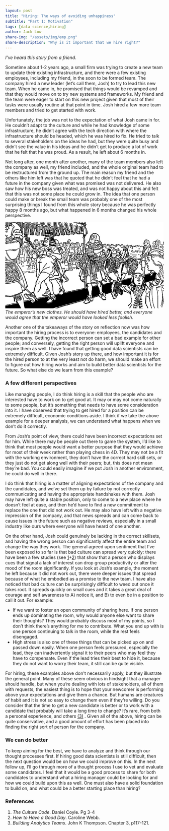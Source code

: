 ```yaml
---
layout: post
title: "Hiring: The ways of avoiding unhappiness"
subtitle: "Part 1: Motivation"
tags: [data science,hiring]
author: Jack Low
share-img: "/assets/img/emp.png"
share-description: "Why is it important that we hire right?"
---
```


*I’ve heard this story from a friend.*

Sometime about 1-2 years ago, a small firm was trying to create a new team to update their existing infrastructure, and there were a few existing employees, including my friend, in the soon to be formed team. The company hired a new leader (let’s call them, Josh) to try to lead this new team. When he came in, he promised that things would be revamped and that they would move on to try new systems and frameworks. My friend and the team were eager to start on this new project given that most of their tasks were usually routine at that point in time. Josh hired a few more team members and tried to get started with work.  

Unfortunately, the job was not to the expectation of what Josh came in for.  He couldn’t adapt to the culture and while he had knowledge of some infrastructure, he didn’t agree with the tech direction with where the infrastructure should be headed, which he was hired to fix. He tried to talk to several stakeholders on the ideas he had, but they were quite busy and didn’t see the value in his ideas and he didn’t get to produce a lot of work that he felt that he was proud.  As a result, he left about 6 months in. 

Not long after, one month after another, many of the team members also left the company as well, my friend included, and the whole original team had to be restructured from the ground up. The main reason my friend and the others like him left was that he quoted that he didn’t feel that he had a future in the company given what was promised was not delivered. He also saw how his new boss was treated, and was not happy about this and felt that this was not some place he could grow in. The idea that one person could make or break the small team was probably one of the most surprising things I found from this whole story because he was perfectly happy 8 months ago, but what happened in 6 months changed his whole perspective.



[![Emperor's New Clothes](/assets/img/emp.png "EmperorsNewClothes")](https://owlcation.com/humanities/EmperorsNewClothes) 
*The emperor’s new clothes. He should have hired better, and everyone would agree that the emperor would have looked less foolish.*


Another one of the takeaways of the story on reflection now was how important the hiring process is to everyone: employees, the candidates and the company. Getting the incorrect person can set a bad example for other people; and conversely, getting the right person will uplift everyone and inspire them as well. I have found that getting good data scientists can be extremely difficult. Given Josh’s story up there, and how important it is for the hired person to at the very least not do harm, we should make an effort to figure out how hiring works and aim to build better data scientists for the future. So what else do we learn from this example?

### A few different perspectives 

Like managing people, I do think hiring is a skill that the people who are interested have to work on to get good at. It may or may not come naturally to some people, but it’s something that needs to have some consideration into it. I have observed that trying to get hired for a position can be extremely difficult, economic conditions aside. I think if we take the above example for a deeper analysis, we can understand what happens when we don’t do it correctly. 

From Josh’s point of view, there could have been incorrect expectations set for him. While there may be people out there to game the system, I’d like to think that most people would want a better purpose that they would achieve for most of their week rather than playing chess in 4D. They may not be a fit with the working environment, they don’t have the correct hard skill sets, or they just do not get along well with their peers; but, this does not mean they’re bad. You could easily imagine if we put Josh in another environment, he could do well in there. 

I do think that hiring is a matter of aligning expectations of the company and the candidates, and we’ve set them up by failure by not correctly communicating and having the appropriate handshakes with them. Josh may have left quite a stable position, only to come to a new place where he doesn’t feel at ease, and then he’d have to find a new commitment to replace the one that did not work out. He may also have left with a negative impression of the company, and that news spreads and can come back to cause issues in the future such as negative reviews, especially in a small industry like ours where everyone will have heard of one another.

On the other hand, Josh could genuinely be lacking in the correct skillsets, and having the wrong person can significantly affect the entire team and change the way they work. The general agreed upon sentiment that I’ve been exposed to so far is that bad culture can spread very quickly: there have been a few studies (see [1](#references)+[2](#references)) that show that a person who displays cues that signal a lack of interest can drop group productivity or alter the mood of the room significantly. If you look at Josh’s example, the moment he left because it did not work out, there were deeper issues that spread because of what he embodied as a promise to the new team. I have also noticed that bad culture can be surprisingly difficult to weed out once it takes root. It spreads quickly on small cues and it takes a great deal of courage and self awareness to A) notice it, and  B) to even be in a position to call it out. For example: 

- If we want to foster an open community of sharing here. If one person ends up dominating the room, why would anyone else want to share their thoughts? They would probably discuss most of my points, so I don’t think there’s anything for me to contribute. What you end up with is one person continuing to talk in the room, while the rest feels disengaged. 
- High stress is also one of these things that can be picked up on and passed down easily. When one person feels pressured, especially the lead, they can inadvertently signal it to their peers who may feel they have to compensate. Even if the lead tries their best to hide it, because they do not want to worry their team, it still can be quite visible.  

For hiring, these examples above don't necessarily apply, but they illustrate the general point. Many of these seem obvious in hindsight that a manager should handle, but when you’re dealing with lots of stakeholders, all of them with requests, the easiest thing is to hope that your newcomer is performing above your expectations and give them a chance. But humans are creatures of habit and it is not so easy to change them even if they’re willing. Do you consider that the time to get a new candidate is better or to work with a candidate that probably will take a long time to change? It’s rare, from both a personal experience, and others [(3)](#references) . Given all of the above, hiring can be quite conservative, and a good amount of effort has been placed into finding the right sort of person for the company.

### We can do better 

To keep aiming for the best, we have to analyze and think through our thought processes first. If hiring good data scientists is still difficult, then the next question would be on how we could improve on this. In the next follow up, I’ll go through more of a thought process I use to vet and evaluate some candidates. I feel that it would be a good process to share for both candidates to understand what a hiring manager could be looking for and how we could build upon this as well. One must also have a solid foundation to build on, and what could be a better starting place than hiring?

### References

1. *The Culture Code*. Daniel Coyle. Pg 3-4
2. *How to Have a Good Day*. Caroline Webb. 
3. *Building Analytics Teams*. John K Thompson. Chapter 3, p117-121.
